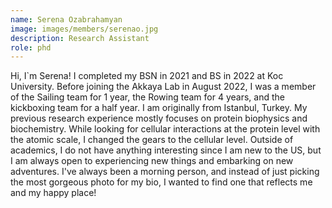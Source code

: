 ```yaml
---
name: Serena Ozabrahamyan
image: images/members/serenao.jpg
description: Research Assistant
role: phd
---
```


Hi, I`m Serena! I completed my BSN in 2021 and BS in 2022 at Koc University. Before joining the Akkaya Lab in August 2022, I was a member of the Sailing team for 1 year, the Rowing team for 4 years, and the kickboxing team for a half year. I am originally from Istanbul, Turkey. My previous research experience mostly focuses on protein biophysics and biochemistry. While looking for cellular interactions at the protein level with the atomic scale, I changed the gears to the cellular level. Outside of academics, I do not have anything interesting since I am new to the US, but I am always open to experiencing new things and embarking on new adventures. I've always been a morning person, and instead of just picking the most gorgeous photo for my bio, I wanted to find one that reflects me and my happy place!